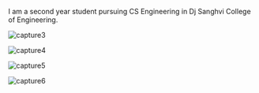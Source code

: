 I am a second year student pursuing CS Engineering in Dj Sanghvi College of Engineering.


![capture3](https://user-images.githubusercontent.com/27052899/32129972-e1235efa-bbac-11e7-8336-9e5fa311b21a.JPG)


![capture4](https://user-images.githubusercontent.com/27052899/32129976-e75ebdfa-bbac-11e7-829d-f1f06506343a.JPG)


![capture5](https://user-images.githubusercontent.com/27052899/32129977-e81c5806-bbac-11e7-9ce5-9349b7f94215.JPG)


![capture6](https://user-images.githubusercontent.com/27052899/32129978-e852d7f0-bbac-11e7-9d96-7ffac0444d84.JPG)

